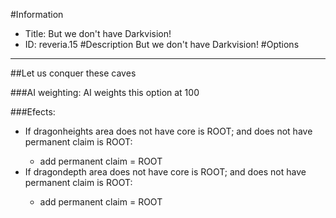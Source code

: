 #Information
 - Title: But we don't have Darkvision!
 - ID: reveria.15
#Description
But we don't have Darkvision!
#Options

___
##Let us conquer these caves

###AI weighting:
AI weights this option at 100


###Efects:<ul><li>If dragonheights area does not have core is ROOT; and does not have permanent claim is ROOT:</li><ul><li>add permanent claim = ROOT</li></ul><li>If dragondepth area does not have core is ROOT; and does not have permanent claim is ROOT:</li><ul><li>add permanent claim = ROOT</li></ul></ul>
